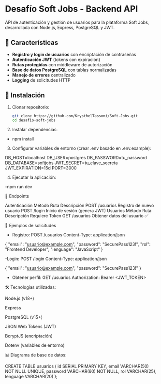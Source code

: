 # Desafío Soft Jobs - Backend API

API de autenticación y gestión de usuarios para la plataforma Soft Jobs, desarrollada con Node.js, Express, PostgreSQL y JWT.

## 📌 Características

- **Registro y login de usuarios** con encriptación de contraseñas
- **Autenticación JWT** (tokens con expiración)
- **Rutas protegidas** con middleware de autorización
- **Base de datos PostgreSQL** con tablas normalizadas
- **Manejo de errores** centralizado
- **Logging** de solicitudes HTTP

## 🚀 Instalación

1. Clonar repositorio:
   ```bash
   git clone https://github.com/KrysthelTassoni/Soft-Jobs.git
   cd desafio-soft-jobs
   

2. Instalar dependencias:
 
 - npm install

3. Configurar variables de entorno (crear .env basado en .env.example):
 
DB_HOST=localhost
DB_USER=postgres
DB_PASSWORD=tu_password
DB_DATABASE=softjobs
JWT_SECRET=tu_clave_secreta
JWT_EXPIRATION=15d
PORT=3000

4. Ejecutar la aplicación:

-npm run dev

🔐 Endpoints

Autenticación
Método	Ruta	Descripción
POST	/usuarios	Registro de nuevo usuario
POST	/login	Inicio de sesión (genera JWT)
Usuarios
Método	Ruta	Descripción	Requiere Token
GET	/usuarios	Obtener datos del usuario	✅

📝 Ejemplos de solicitudes

 - Registro:
 POST /usuarios
Content-Type: application/json

{
  "email": "usuario@example.com",
  "password": "SecurePass123!",
  "rol": "Frontend Developer",
  "lenguage": "JavaScript"
}

 -Login:
 POST /login
Content-Type: application/json

{
  "email": "usuario@example.com",
  "password": "SecurePass123!"
}

 - Obtener perfil:
 GET /usuarios
Authorization: Bearer <JWT_TOKEN>

🛠️ Tecnologías utilizadas:

Node.js (v18+)

Express

PostgreSQL (v15+)

JSON Web Tokens (JWT)

BcryptJS (encriptación)

Dotenv (variables de entorno)

📊 Diagrama de base de datos:

CREATE TABLE usuarios (
  id SERIAL PRIMARY KEY,
  email VARCHAR(50) NOT NULL UNIQUE,
  password VARCHAR(60) NOT NULL,
  rol VARCHAR(25),
  lenguage VARCHAR(20)
);
